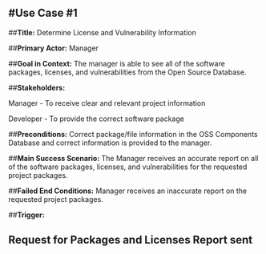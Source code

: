 #Use Case #1
----
##**Title:** 
Determine License and Vulnerability Information

##**Primary Actor:** 
Manager

##**Goal in Context:** 
The manager is able to see all of the software packages, licenses, and vulnerabilities from the Open Source Database. 

##**Stakeholders:** 

Manager - To receive clear and relevant project information

Developer - To provide the correct software package

##**Preconditions:** 
Correct package/file information in the OSS Components Database and correct information is provided to the manager. 

##**Main Success Scenario:** 
The Manager receives an accurate report on all of the software packages, licenses, and vulnerabilities for the requested project packages.

##**Failed End Conditions:** 
Manager receives an inaccurate report on the requested project packages.

##**Trigger:**

Request for Packages and Licenses Report sent
---

